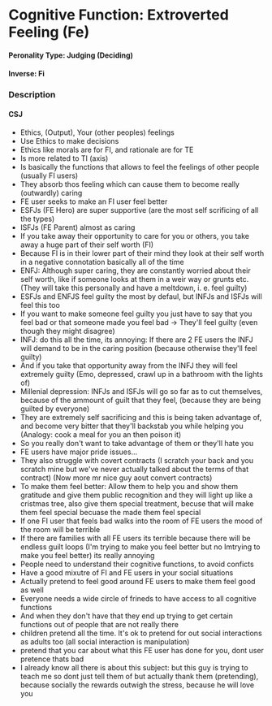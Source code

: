 # Cognitive Function: Extroverted Feeling (Fe)

#### Peronality Type: Judging (Deciding)
#### Inverse: Fi

### Description

#### CSJ

+ Ethics, (Output), Your (other peoples) feelings
+ Use Ethics to make decisions
+ Ethics like morals are for FI, and rationale are for TE
+ Is more related to TI (axis)
+ Is basically the functions that allows to feel the feelings of other people (usually FI users)
+ They absorb thos feeling which can cause them to become really (outwardly) caring
+ FE user seeks to make an FI user feel better
+ ESFJs (FE Hero) are super supportive (are the most self scrificing of all the types)
+ ISFJs (FE Parent) almost as caring
+ If you take away their opportunity to care for you or others, you take away a huge part of their self worth (FI)
+ Because FI is in their lower part of their mind they look at their self worth in a negative connotation basically all of the time
+ ENFJ: Although super caring, they are constantly worried about their self worth, like if someone looks at them in a weir way or grunts etc.(They will take this personally and have a meltdown, i. e. feel guilty)
+ ESFJs and ENFJS feel guilty the most by defaul, but INFJs and ISFJs will feel this too
+ If you want to make someone feel guilty you just have to say that you feel bad or that someone made you feel bad -> They'll feel guilty (even though they might disagree)
+ INFJ: do this all the time, its annoying: If there are 2 FE users the INFJ will demand to be in the caring position (because otherwise they'll feel guilty)
+ And if you take that opportunity away from the INFJ they will feel extremely guilty (Emo, depressed, crawl up in a bathroom with the lights of)
+ Millenial depression: INFJs and ISFJs will go so far as to cut themselves, because of the ammount of guilt that they feel, (because they are being guilted by everyone)
+ They are extremely self sacrificing and this is being taken advantage of, and become very bitter that they'll backstab you while helping you (Analogy: cook a meal for you an then poison it)
+ So you really don't want to take advantage of them or they'll hate you
+ FE users have major pride issues...
+ They also struggle with covert contracts (I scratch your back and you scratch mine but we've never actually talked about the terms of that contract) (Now more mr nice guy aout convert contracts)
+ To make them feel better: Allow them to help you and show them gratitude and give them public recognition and they will light up like a cristmas tree, also give them special treatment, becuse that will make them feel special becuase the made them feel special
+ If one FI user that feels bad  walks into the room of FE users the mood of the room will be terrible
+ If there are families with all FE users its terrible because there will be endless guilt loops (I'm trying to make you feel better but no Imtrying to make you feel better) its really annoying
+ People need to understand their cognitive functions, to avoid conficts
+ Have a good mixutre of FI and FE users in your social situations
+ Actually pretend to feel good around FE users to make them feel good as well
+ Everyone needs a wide circle of frineds to have access to all cognitive functions
+ And when they don't have that they end up trying to get certain functions out of people that are not really there
+ children pretend all the time. It's ok to pretend for out social interactions as adults too (all social interaction is manipulation)
+ pretend that you car about what this FE user has done for you, dont user pretence thats bad
+ I already know all there is about this subject: but this guy is trying to teach me so dont just tell them of but actually thank them (pretending), because socially the rewards outwigh the stress, because he will love you